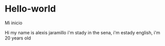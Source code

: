 # Hello-world
Mi inicio

Hi my name is alexis jaramillo i'm stady in the sena, i'm estady english, i'm 20 years old
